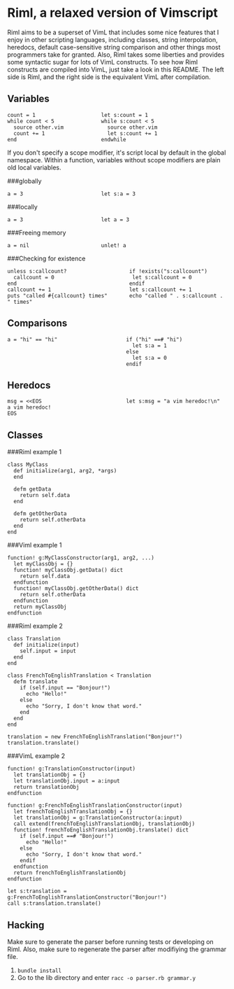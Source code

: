 Riml, a relaxed version of Vimscript
====================================

Riml aims to be a superset of VimL that includes some nice features that I
enjoy in other scripting languages, including classes, string interpolation,
heredocs, default case-sensitive string comparison and other things most
programmers take for granted. Also, Riml takes some liberties and provides
some syntactic sugar for lots of VimL constructs. To see how Riml constructs
are compiled into VimL, just take a look in this README. The left side is Riml,
and the right side is the equivalent VimL after compilation.

Variables
---------

    count = 1                     let s:count = 1
    while count < 5               while s:count < 5
      source other.vim              source other.vim
      count += 1                    let s:count += 1
    end                           endwhile

If you don't specify a scope modifier, it's script local by default in the
global namespace. Within a function, variables without scope modifiers are plain
old local variables.

###globally

    a = 3                         let s:a = 3

###locally

    a = 3                         let a = 3

###Freeing memory

    a = nil                       unlet! a

###Checking for existence

    unless s:callcount?                    if !exists("s:callcount")
      callcount = 0                         let s:callcount = 0
    end                                    endif
    callcount += 1                         let s:callcount += 1
    puts "called #{callcount} times"       echo "called " . s:callcount . " times"

Comparisons
-----------

    a = "hi" == "hi"                      if ("hi" ==# "hi")
                                            let s:a = 1
                                          else
                                            let s:a = 0
                                          endif

Heredocs
--------

    msg = <<EOS                           let s:msg = "a vim heredoc!\n"
    a vim heredoc!
    EOS

Classes
-------

###Riml example 1

    class MyClass
      def initialize(arg1, arg2, *args)
      end

      defm getData
        return self.data
      end

      defm getOtherData
        return self.otherData
      end
    end

###Viml example 1


    function! g:MyClassConstructor(arg1, arg2, ...)
      let myClassObj = {}
      function! myClassObj.getData() dict
        return self.data
      endfunction
      function! myClassObj.getOtherData() dict
        return self.otherData
      endfunction
      return myClassObj
    endfunction

###Riml example 2

    class Translation
      def initialize(input)
        self.input = input
      end
    end

    class FrenchToEnglishTranslation < Translation
      defm translate
        if (self.input == "Bonjour!")
          echo "Hello!"
        else
          echo "Sorry, I don't know that word."
        end
      end
    end

    translation = new FrenchToEnglishTranslation("Bonjour!")
    translation.translate()

###VimL example 2

    function! g:TranslationConstructor(input)
      let translationObj = {}
      let translationObj.input = a:input
      return translationObj
    endfunction

    function! g:FrenchToEnglishTranslationConstructor(input)
      let frenchToEnglishTranslationObj = {}
      let translationObj = g:TranslationConstructor(a:input)
      call extend(frenchToEnglishTranslationObj, translationObj)
      function! frenchToEnglishTranslationObj.translate() dict
        if (self.input ==# "Bonjour!")
          echo "Hello!"
        else
          echo "Sorry, I don't know that word."
        endif
      endfunction
      return frenchToEnglishTranslationObj
    endfunction

    let s:translation = g:FrenchToEnglishTranslationConstructor("Bonjour!")
    call s:translation.translate()

Hacking
-------

Make sure to generate the parser before running tests or developing on Riml.
Also, make sure to regenerate the parser after modifiying the grammar file.

1. `bundle install`
2. Go to the lib directory and enter `racc -o parser.rb grammar.y`
